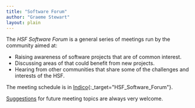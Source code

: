 ```yaml
---
title: "Software Forum"
author: "Graeme Stewart"
layout: plain
---
```


The *HSF Software Forum* is a general series of meetings run by the community aimed at:

* Raising awareness of software projects that are of common interest.
* Discussing areas of that could benefit from new projects.
* Hearing from other communities that share some of the challenges and interests of the HSF.

The meeting schedule is in [Indico](https://indico.cern.ch/category/10392/){:_target="HSF_Software_Forum"}.

[Suggestions](mailto:hsf-coordination@googlegroups.com) for future meeting topics are always very welcome.
